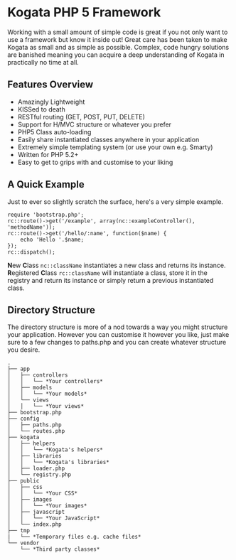 # Kogata PHP 5 Framework
Working with a small amount of simple code is great if you not only want to use a framework but know it inside out! Great care has been taken to make Kogata as small and as simple as possible. Complex, code hungry solutions are banished meaning you can acquire a deep understanding of Kogata in practically no time at all.

## Features Overview
* Amazingly Lightweight
* KISSed to death
* RESTful routing (GET, POST, PUT, DELETE)
* Support for H/MVC structure or whatever you prefer
* PHP5 Class auto-loading
* Easily share instantiated classes anywhere in your application
* Extremely simple templating system (or use your own e.g. Smarty)
* Written for PHP 5.2+
* Easy to get to grips with and customise to your liking

## A Quick Example
Just to ever so slightly scratch the surface, here's a very simple example.

    require 'bootstrap.php';
    rc::route()->get('/example', array(nc::exampleController(), 'methodName'));
    rc::route()->get('/hello/:name', function($name) {
        echo 'Hello '.$name;
    });
    rc::dispatch();

**N**ew **C**lass `nc::className` instantiates a new class and returns its instance.
**R**egistered **C**lass `rc::className` will instantiate a class, store it in the registry and return its instance or simply return a previous instantiated class.

## Directory Structure
The directory structure is more of a nod towards a way you might structure your application. However you can customise it however you like, just make sure to a few changes to paths.php and you can create whatever structure you desire.

    .
    ├── app
    │   ├── controllers
    │   │   └── *Your controllers*
    │   ├── models
    │   │   └── *Your models*
    │   └── views
    │   │   └── *Your views*
    ├── bootstrap.php
    ├── config
    │   ├── paths.php
    │   └── routes.php
    ├── kogata
    │   ├── helpers
    │   │   └── *Kogata's helpers*
    │   ├── libraries
    │   │   └── *Kogata's libraries*
    │   ├── loader.php
    │   └── registry.php
    ├── public
    │   ├── css
    │   │   └── *Your CSS*
    │   ├── images
    │   │   └── *Your images*
    │   ├── javascript
    │   │   └── *Your JavaScript*
    │   └── index.php
    ├── tmp
    |   └── *Temporary files e.g. cache files*
    └── vendor
        └── *Third party classes*